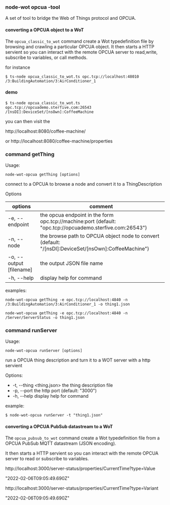 
### node-wot opcua -tool


A set of tool to bridge the Web of Things protocol and OPCUA.

#### converting a OPCUA object to a WoT 

The `opcua_classic_to_wot` command create a Wot typedefinition  file by browsing and crawling a particular
OPCUA object. It then starts a HTTP servient so you can interact with the remote OPCUA server to read,write, subscribe to variables, or call methods.


for instance

```
$ ts-node opcua_classic_to_wot.ts opc.tcp://localhost:48010  /3:BuildingAutomation/3:AirConditioner_1
``` 

#### demo

``` 
$ ts-node opcua_classic_to_wot.ts opc.tcp://opcuademo.sterfive.com:26543  /[nsDI]:DeviceSet/[nsOwn]:CoffeeMachine

```
you can then visit the 

http://localhost:8080/coffee-machine/

or 
http://localhost:8080/coffee-machine/properties


### command getThing

Usage: 
    
    node-wot-opcua getThing [options]

connect to a OPCUA to browse a node and convert it to a ThingDescription

Options

| options | comment |
|---------|---------|
|  -e, --endpoint <OPCUAendpoint uri> | the opcua endpoint in the form opc.tcp://machine:port (default: "opc.tcp://opcuademo.sterfive.com:26543") |
|-n, --node  <browsePath> |    the browse path to  OPCUA object node to convert (default: "/[nsDI]:DeviceSet/[nsOwn]:CoffeeMachine") |`
| -o, --output [filename]  |          the output JSON file name |
|  -h, --help            |              display help for command |


examples:

    node-wot-opcua getThing -e opc.tcp://localhost:4840 -n /3:BuildingAutomation/3:AirConditioner_1 -o thing1.json

    node-wot-opcua getThing -e opc.tcp://localhost:4840 -n /Server/ServerStatus -o thing1.json


### command runServer


Usage: 

    node-wot-opcua runServer [options]

run a OPCUA thing description and turn it to a WOT server with a http servient

Options:

*   -t, --thing <thing.json>  the thing description file
*  -p, --port <port>         the http port (default: "3000")
*  -h, --help                display help for command


example:

    $ node-wot-opcua runServer -t "thing1.json"

#### converting a OPCUA PubSub datastream to a WoT 

The `opcua_pubsub_to_wot` command create a Wot typedefinition  file from 
a OPCUA PubSub MQTT datastream (JSON encoding).

It then starts a HTTP servient so you can interact with the remote OPCUA server to read or subscribe to variables.


http://localhost:3000/server-status/properties/CurrentTime?type=Value

"2022-02-06T09:05:49.690Z"

http://localhost:3000/server-status/properties/CurrentTime?type=Variant

"2022-02-06T09:05:49.690Z"



